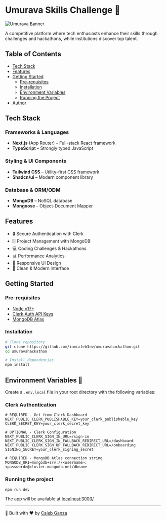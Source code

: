 # Umurava Skills Challenge 🚀

![Umurava Banner](https://placehold.co/1200x400/286EF0/white?text=Umurava+Skills+Challenge\nShowcase+Your+Tech+Prowess!&font=worksans)

A competitive platform where tech enthusiasts enhance their skills through challenges and hackathons, while institutions discover top talent.

## Table of Contents

- [Tech Stack](#tech-stack)
- [Features](#features)
- [Getting Started](#getting-started)
  - [Pre-requisites](#pre-requisites)
  - [Installation](#installation)
  - [Environment Variables](#environment-variables)
  - [Running the Project](#running-the-project)
- [Author](#author)

## Tech Stack

### Frameworks & Languages

- **Next.js** (App Router) – Full-stack React framework
- **TypeScript** – Strongly typed JavaScript

### Styling & UI Components

- **Tailwind CSS** – Utility-first CSS framework
- **Shadcn/ui** – Modern component library

### Database & ORM/ODM

- **MongoDB** – NoSQL database
- **Mongoose** – Object-Document Mapper

## Features

- 🔒 Secure Authentication with Clerk
- 🗄️ Project Management with MongoDB
- 💻 Coding Challenges & Hackathons
- 📊 Performance Analytics
- 📱 Responsive UI Design
- 🎨 Clean & Modern Interface

## Getting Started

### Pre-requisites

- [Node v17+](https://nodejs.org/en/download)
- [Clerk Auth API Keys](https://clerk.com)
- [MongoDB Atlas](https://www.mongodb.com/products/platform/atlas-database)

### Installation

```bash
# Clone repository
git clone https://github.com/iamcaleb3rw/umuravahackathon.git
cd umuravahackathon

# Install dependencies
npm install
```

## Environment Variables 🔑

Create a `.env.local` file in your root directory with the following variables:

### Clerk Authentication

```env
# REQUIRED - Get from Clerk Dashboard
NEXT_PUBLIC_CLERK_PUBLISHABLE_KEY=your_clerk_publishable_key
CLERK_SECRET_KEY=your_clerk_secret_key

# OPTIONAL - Clerk Configuration
NEXT_PUBLIC_CLERK_SIGN_IN_URL=/sign-in
NEXT_PUBLIC_CLERK_SIGN_IN_FALLBACK_REDIRECT_URL=/dashboard
NEXT_PUBLIC_CLERK_SIGN_UP_FALLBACK_REDIRECT_URL=/onboarding
SIGNING_SECRET=your_clerk_signing_secret

# REQUIRED - MongoDB Atlas connection string
MONGODB_URI=mongodb+srv://<username>:<password>@cluster.mongodb.net/dbname
```

### Running the project

```
npm run dev
```

The app will be available at [localhost:3000/](http://localhost:3000)

---

🚀 Built with ❤️ by [Caleb Ganza](https://calebganza.vercel.app)

